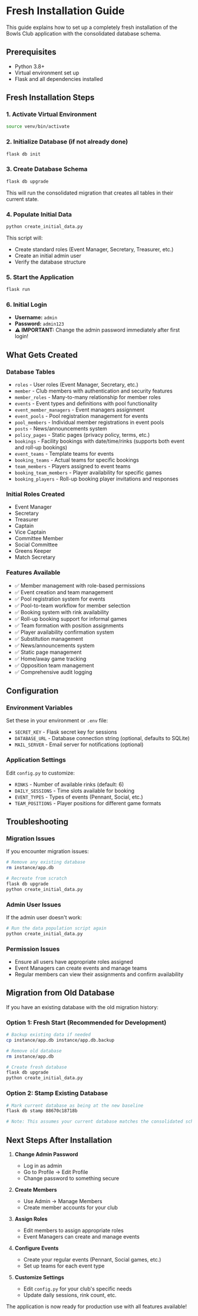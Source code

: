# Fresh Installation Guide

This guide explains how to set up a completely fresh installation of the Bowls Club application with the consolidated database schema.

## Prerequisites

- Python 3.8+
- Virtual environment set up
- Flask and all dependencies installed

## Fresh Installation Steps

### 1. Activate Virtual Environment
```bash
source venv/bin/activate
```

### 2. Initialize Database (if not already done)
```bash
flask db init
```

### 3. Create Database Schema
```bash
flask db upgrade
```

This will run the consolidated migration that creates all tables in their current state.

### 4. Populate Initial Data
```bash
python create_initial_data.py
```

This script will:
- Create standard roles (Event Manager, Secretary, Treasurer, etc.)
- Create an initial admin user
- Verify the database structure

### 5. Start the Application
```bash
flask run
```

### 6. Initial Login
- **Username:** `admin`
- **Password:** `admin123`
- **⚠️ IMPORTANT:** Change the admin password immediately after first login!

## What Gets Created

### Database Tables
- `roles` - User roles (Event Manager, Secretary, etc.)
- `member` - Club members with authentication and security features
- `member_roles` - Many-to-many relationship for member roles
- `events` - Event types and definitions with pool functionality
- `event_member_managers` - Event managers assignment
- `event_pools` - Pool registration management for events
- `pool_members` - Individual member registrations in event pools
- `posts` - News/announcements system
- `policy_pages` - Static pages (privacy policy, terms, etc.)
- `bookings` - Facility bookings with date/time/rinks (supports both event and roll-up bookings)
- `event_teams` - Template teams for events
- `booking_teams` - Actual teams for specific bookings
- `team_members` - Players assigned to event teams
- `booking_team_members` - Player availability for specific games
- `booking_players` - Roll-up booking player invitations and responses

### Initial Roles Created
- Event Manager
- Secretary
- Treasurer
- Captain
- Vice Captain
- Committee Member
- Social Committee
- Greens Keeper
- Match Secretary

### Features Available
- ✅ Member management with role-based permissions
- ✅ Event creation and team management
- ✅ Pool registration system for events
- ✅ Pool-to-team workflow for member selection
- ✅ Booking system with rink availability
- ✅ Roll-up booking support for informal games
- ✅ Team formation with position assignments
- ✅ Player availability confirmation system
- ✅ Substitution management
- ✅ News/announcements system
- ✅ Static page management
- ✅ Home/away game tracking
- ✅ Opposition team management
- ✅ Comprehensive audit logging

## Configuration

### Environment Variables
Set these in your environment or `.env` file:
- `SECRET_KEY` - Flask secret key for sessions
- `DATABASE_URL` - Database connection string (optional, defaults to SQLite)
- `MAIL_SERVER` - Email server for notifications (optional)

### Application Settings
Edit `config.py` to customize:
- `RINKS` - Number of available rinks (default: 6)
- `DAILY_SESSIONS` - Time slots available for booking
- `EVENT_TYPES` - Types of events (Pennant, Social, etc.)
- `TEAM_POSITIONS` - Player positions for different game formats

## Troubleshooting

### Migration Issues
If you encounter migration issues:
```bash
# Remove any existing database
rm instance/app.db

# Recreate from scratch
flask db upgrade
python create_initial_data.py
```

### Admin User Issues
If the admin user doesn't work:
```bash
# Run the data population script again
python create_initial_data.py
```

### Permission Issues
- Ensure all users have appropriate roles assigned
- Event Managers can create events and manage teams
- Regular members can view their assignments and confirm availability

## Migration from Old Database

If you have an existing database with the old migration history:

### Option 1: Fresh Start (Recommended for Development)
```bash
# Backup existing data if needed
cp instance/app.db instance/app.db.backup

# Remove old database
rm instance/app.db

# Create fresh database
flask db upgrade
python create_initial_data.py
```

### Option 2: Stamp Existing Database
```bash
# Mark current database as being at the new baseline
flask db stamp 88670c18718b

# Note: This assumes your current database matches the consolidated schema
```

## Next Steps After Installation

1. **Change Admin Password**
   - Log in as admin
   - Go to Profile → Edit Profile
   - Change password to something secure

2. **Create Members**
   - Use Admin → Manage Members
   - Create member accounts for your club

3. **Assign Roles**
   - Edit members to assign appropriate roles
   - Event Managers can create and manage events

4. **Configure Events**
   - Create your regular events (Pennant, Social games, etc.)
   - Set up teams for each event type

5. **Customize Settings**
   - Edit `config.py` for your club's specific needs
   - Update daily sessions, rink count, etc.

The application is now ready for production use with all features available!